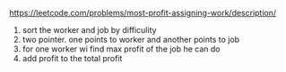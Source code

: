 https://leetcode.com/problems/most-profit-assigning-work/description/  
1. sort the worker and job by difficulity  
2. two pointer. one points to worker and another points to job
3. for one worker wi find max profit of the job he can do
4. add profit to the total profit
